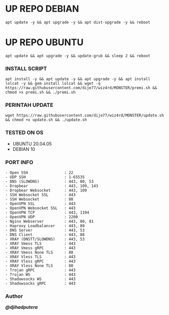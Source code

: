 
# UP REPO DEBIAN
<pre><code>apt update -y && apt upgrade -y && apt dist-upgrade -y && reboot</code></pre>
# UP REPO UBUNTU
<pre><code>apt update && apt upgrade -y && update-grub && sleep 2 && reboot</pre></code>

### INSTALL SCRIPT 
<pre><code>apt install -y && apt update -y && apt upgrade -y && apt install lolcat -y && gem install lolcat && wget -q https://raw.githubusercontent.com/dije77/wiz4rd/MONSTER/premi.sh && chmod +x premi.sh && ./premi.sh
</code></pre>

### PERINTAH UPDATE 
<pre><code>wget https://raw.githubusercontent.com/dije77/wiz4rd/MONSTER/update.sh && chmod +x update.sh && ./update.sh</code></pre>

### TESTED ON OS 
- UBUNTU 20.04.05
- DEBIAN 10

### PORT INFO
```
- Open SSH                : 22                   
- UDP SSH                 : 1-65535              
- DNS (SLOWDNS)           : 443, 80, 53          
- Dropbear                : 443, 109, 143        
- Dropbear Websocket      : 443, 109             
- SSH Websocket SSL       : 443                  
- SSH Websocket           : 80                    
- OpenVPN SSL             : 443                  
- OpenVPN Websocket SSL   : 443                   
- OpenVPN TCP             : 443, 1194             
- OpenVPN UDP             : 2200                  
- Nginx Webserver         : 443, 80, 81          
- Haproxy Loadbalancer    : 443, 80              
- DNS Server              : 443, 53               
- DNS Client              : 443, 88              
- XRAY (DNSTT/SLOWDNS)    : 443, 53              
- XRAY Vmess TLS          : 443                   
- XRAY Vmess gRPC         : 443                  
- XRAY Vmess None TLS     : 80                   
- XRAY Vless TLS          : 443                  
- XRAY Vless gRPC         : 443                  
- XRAY Vless None TLS     : 80                   
- Trojan gRPC             : 443                  
- Trojan WS               : 443                  
- Shadowsocks WS          : 443                 
- Shadowsocks gRPC        : 443

```
### Author

___@djihadputera___
